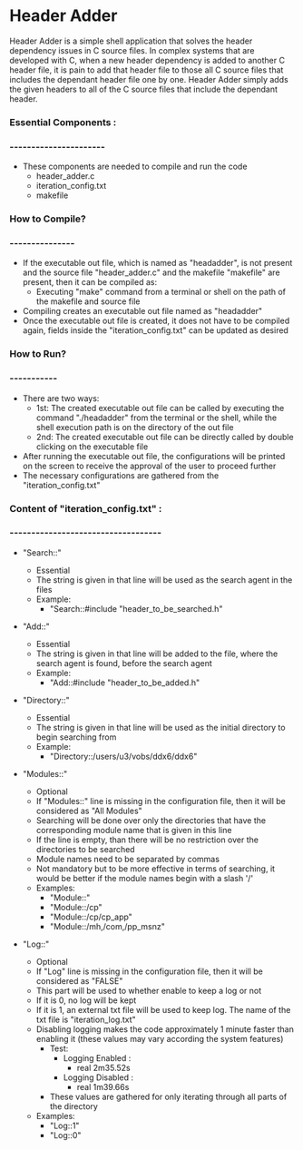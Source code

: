 # Header Adder

Header Adder is a simple shell application that solves the header dependency issues in C source files. In complex systems that are developed with C, when a new header dependency is added to another C header file, it is pain to add that header file to those all C source files that includes the dependant header file one by one. Header Adder simply adds the given headers to all of the C source files that include the dependant header.

### Essential Components :
### ----------------------
- These components are needed to compile and run the code
	- header_adder.c
	- iteration_config.txt
	- makefile

### How to Compile?
### ---------------
- If the executable out file, which is named as "headadder", is not present and the source file "header_adder.c" and the makefile "makefile" are present, then it can be compiled as:
	- Executing "make" command from a terminal or shell on the path of the makefile and source file
- Compiling creates an executable out file named as "headadder"
- Once the executable out file is created, it does not have to be compiled again, fields inside the "iteration_config.txt" can be updated as desired

### How to Run?
### -----------
- There are two ways:
	- 1st: The created executable out file can be called by executing the command "./headadder" from the terminal or the shell, while the shell execution path is on the directory of the out file
	- 2nd: The created executable out file can be directly called by double clicking on the executable file
- After running the executable out file, the configurations will be printed on the screen to receive the approval of the user to proceed further
- The necessary configurations are gathered from the "iteration_config.txt"

### Content of "iteration_config.txt" :
### -----------------------------------
- "Search::"
	- Essential
	- The string is given in that line will be used as the search agent in the files
	- Example:
		- "Search::#include "header_to_be_searched.h"

- "Add::"
	- Essential
	- The string is given in that line will be added to the file, where the search agent is found, before the search agent
	- Example:
		- "Add::#include "header_to_be_added.h"

- "Directory::"
	- Essential
	- The string is given in that line will be used as the initial directory to begin searching from
	- Example:
		- "Directory::/users/u3/vobs/ddx6/ddx6"
	
- "Modules::"
	- Optional
	- If "Modules::" line is missing in the configuration file, then it will be considered as "All Modules"
	- Searching will be done over only the directories that have the corresponding module name that is given in this line
	- If the line is empty, than there will be no restriction over the directories to be searched
	- Module names need to be separated by commas
	- Not mandatory but to be more effective in terms of searching, it would be better if the module names begin with a slash '/'
	- Examples:
		- "Module::"
		- "Module::/cp"
		- "Module::/cp/cp_app"
		- "Module::/mh,/com,/pp_msnz"
		
- "Log::"
	- Optional
	- If "Log" line is missing in the configuration file, then it will be considered as "FALSE"
	- This part will be used to whether enable to keep a log or not
	- If it is 0, no log will be kept
	- If it is 1, an external txt file will be used to keep log. The name of the txt file is "iteration_log.txt"
	- Disabling logging makes the code approximately 1 minute faster than enabling it (these values may vary according the system features)
		- Test:
			- Logging Enabled :
				- real 2m35.52s
			- Logging Disabled :
				- real 1m39.66s
		- These values are gathered for only iterating through all parts of the directory
	- Examples:
		- "Log::1"
		- "Log::0"
